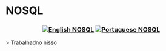 # NOSQL
<h3 align="center">

[![English NOSQL](https://img.shields.io/badge/Language-EN-blue.svg?longCache=true&style=for-the-badge)](https://github.com/Fazendaaa/podsearch_bot/blob/master/docs/database/NOSQL.md)
[![Portuguese NOSQL](https://img.shields.io/badge/Linguagem-PT-green.svg?longCache=true&style=for-the-badge)](https://github.com/Fazendaaa/podsearch_bot/blob/master/docs/database/NOSQL_PT.md)

</h3>
> Trabalhadno nisso
